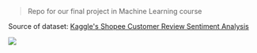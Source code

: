 > Repo for our final project in Machine Learning course

Source of dataset: [Kaggle's Shopee Customer Review Sentiment Analysis](https://www.kaggle.com/davydev/shopee-customer-review-sentiment-analysis)

![](http://unblast.com/wp-content/uploads/2020/10/Feedback-Vector-Illustration.jpg)
